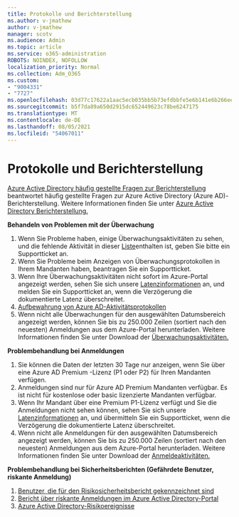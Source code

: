 ```yaml
---
title: Protokolle und Berichterstellung
ms.author: v-jmathew
author: v-jmathew
manager: scotv
ms.audience: Admin
ms.topic: article
ms.service: o365-administration
ROBOTS: NOINDEX, NOFOLLOW
localization_priority: Normal
ms.collection: Adm_O365
ms.custom:
- "9004331"
- "7727"
ms.openlocfilehash: 03d77c17622a1aac5ecb035bb5b73efdbbfe5e6b141e6b266eef8783f612c8b2
ms.sourcegitcommit: b5f7da89a650d2915dc652449623c78be6247175
ms.translationtype: MT
ms.contentlocale: de-DE
ms.lasthandoff: 08/05/2021
ms.locfileid: "54067011"
---
```

# <a name="logs-and-reporting"></a>Protokolle und Berichterstellung

[Azure Active Directory häufig gestellte Fragen zur Berichterstellung](https://docs.microsoft.com/azure/active-directory/active-directory-reporting-faq) beantwortet häufig gestellte Fragen zur Azure Active Directory (Azure AD)-Berichterstellung. Weitere Informationen finden Sie unter [Azure Active Directory Berichterstellung.](https://docs.microsoft.com/azure/active-directory/reports-monitoring/overview-reports)

**Behandeln von Problemen mit der Überwachung**

1. Wenn Sie Probleme haben, einige Überwachungsaktivitäten zu sehen, und die fehlende Aktivität in dieser [Liste](https://docs.microsoft.com/azure/active-directory/reports-monitoring/reference-audit-activities)enthalten ist, geben Sie bitte ein Supportticket an.
2. Wenn Sie Probleme beim Anzeigen von Überwachungsprotokollen in Ihrem Mandanten haben, beantragen Sie ein Supportticket.
3. Wenn Ihre Überwachungsaktivitäten nicht sofort im Azure-Portal angezeigt werden, sehen Sie sich unsere [Latenzinformationen](https://docs.microsoft.com/azure/active-directory/reports-monitoring/reference-reports-latencies) an, und melden Sie ein Supportticket an, wenn die Verzögerung die dokumentierte Latenz überschreitet.
4. [Aufbewahrung von Azure AD-Aktivitätsprotokollen](https://docs.microsoft.com/azure/active-directory/reports-monitoring/reference-reports-data-retention)
5. Wenn nicht alle Überwachungen für den ausgewählten Datumsbereich angezeigt werden, können Sie bis zu 250.000 Zeilen (sortiert nach den neuesten) Anmeldungen aus dem Azure-Portal herunterladen. Weitere Informationen finden Sie unter Download der [Überwachungsaktivitäten.](https://docs.microsoft.com/azure/active-directory/reports-monitoring/quickstart-download-audit-report)

**Problembehandlung bei Anmeldungen**

1. Sie können die Daten der letzten 30 Tage nur anzeigen, wenn Sie über eine Azure AD Premium -Lizenz (P1 oder P2) für Ihren Mandanten verfügen.
2. Anmeldungen sind nur für Azure AD Premium Mandanten verfügbar. Es ist nicht für kostenlose oder basic lizenzierte Mandanten verfügbar.
3. Wenn Ihr Mandant über eine Premium P1-Lizenz verfügt und Sie die Anmeldungen nicht sehen können, sehen Sie sich unsere [Latenzinformationen](https://docs.microsoft.com/azure/active-directory/reports-monitoring/reference-reports-latencies) an, und übermitteln Sie ein Supportticket, wenn die Verzögerung die dokumentierte Latenz überschreitet.
4. Wenn nicht alle Anmeldungen für den ausgewählten Datumsbereich angezeigt werden, können Sie bis zu 250.000 Zeilen (sortiert nach den neuesten) Anmeldungen aus dem Azure-Portal herunterladen. Weitere Informationen finden Sie unter Download der [Anmeldeaktivitäten.](https://docs.microsoft.com/azure/active-directory/reports-monitoring/concept-sign-ins#download-sign-in-activities)

**Problembehandlung bei Sicherheitsberichten (Gefährdete Benutzer, riskante Anmeldung)**

1. [Benutzer, die für den Risikosicherheitsbericht gekennzeichnet sind](https://docs.microsoft.com/azure/active-directory/reports-monitoring/concept-user-at-risk)
2. [Bericht über riskante Anmeldungen im Azure Active Directory-Portal](https://docs.microsoft.com/azure/active-directory/reports-monitoring/concept-risky-sign-ins)
3. [Azure Active Directory-Risikoereignisse](https://docs.microsoft.com/azure/active-directory/reports-monitoring/concept-risk-events)

